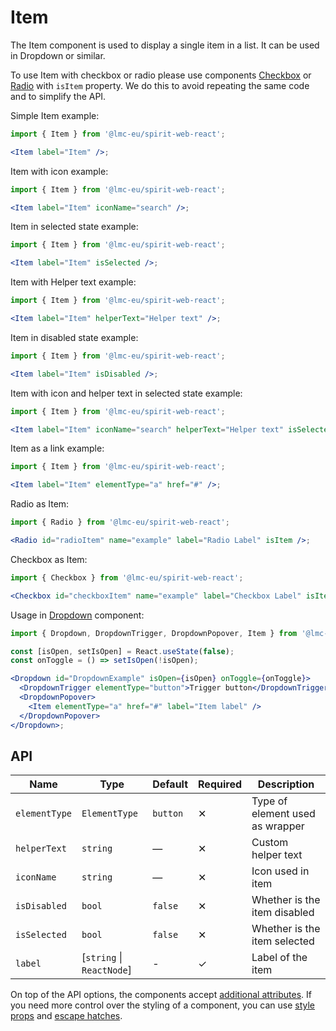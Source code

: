 # Item

The Item component is used to display a single item in a list. It can be used in Dropdown or similar.

To use Item with checkbox or radio please use components [Checkbox][checkbox] or [Radio][radio]
with `isItem` property. We do this to avoid repeating the same code and to simplify the API.

Simple Item example:

```jsx
import { Item } from '@lmc-eu/spirit-web-react';

<Item label="Item" />;
```

Item with icon example:

```jsx
import { Item } from '@lmc-eu/spirit-web-react';

<Item label="Item" iconName="search" />;
```

Item in selected state example:

```jsx
import { Item } from '@lmc-eu/spirit-web-react';

<Item label="Item" isSelected />;
```

Item with Helper text example:

```jsx
import { Item } from '@lmc-eu/spirit-web-react';

<Item label="Item" helperText="Helper text" />;
```

Item in disabled state example:

```jsx
import { Item } from '@lmc-eu/spirit-web-react';

<Item label="Item" isDisabled />;
```

Item with icon and helper text in selected state example:

```jsx
import { Item } from '@lmc-eu/spirit-web-react';

<Item label="Item" iconName="search" helperText="Helper text" isSelected />;
```

Item as a link example:

```jsx
import { Item } from '@lmc-eu/spirit-web-react';

<Item label="Item" elementType="a" href="#" />;
```

Radio as Item:

```jsx
import { Radio } from '@lmc-eu/spirit-web-react';

<Radio id="radioItem" name="example" label="Radio Label" isItem />;
```

Checkbox as Item:

```jsx
import { Checkbox } from '@lmc-eu/spirit-web-react';

<Checkbox id="checkboxItem" name="example" label="Checkbox Label" isItem />;
```

Usage in [Dropdown][dropdown] component:

```jsx
import { Dropdown, DropdownTrigger, DropdownPopover, Item } from '@lmc-eu/spirit-web-react/components';

const [isOpen, setIsOpen] = React.useState(false);
const onToggle = () => setIsOpen(!isOpen);

<Dropdown id="DropdownExample" isOpen={isOpen} onToggle={onToggle}>
  <DropdownTrigger elementType="button">Trigger button</DropdownTrigger>
  <DropdownPopover>
    <Item elementType="a" href="#" label="Item label" />
  </DropdownPopover>
</Dropdown>;
```

## API

| Name          | Type                      | Default  | Required | Description                     |
| ------------- | ------------------------- | -------- | -------- | ------------------------------- |
| `elementType` | `ElementType`             | `button` | ✕        | Type of element used as wrapper |
| `helperText`  | `string`                  | —        | ✕        | Custom helper text              |
| `iconName`    | `string`                  | —        | ✕        | Icon used in item               |
| `isDisabled`  | `bool`                    | `false`  | ✕        | Whether is the item disabled    |
| `isSelected`  | `bool`                    | `false`  | ✕        | Whether is the item selected    |
| `label`       | [`string` \| `ReactNode`] | -        | ✓        | Label of the item               |

On top of the API options, the components accept [additional attributes][readme-additional-attributes].
If you need more control over the styling of a component, you can use [style props][readme-style-props]
and [escape hatches][readme-escape-hatches].

[checkbox]: https://github.com/lmc-eu/spirit-design-system/blob/main/packages/web-react/src/components/Checkbox/README.md
[dropdown]: https://github.com/lmc-eu/spirit-design-system/tree/main/packages/web/src/scss/components/Dropdown
[radio]: https://github.com/lmc-eu/spirit-design-system/blob/main/packages/web-react/src/components/Radio/README.md
[readme-additional-attributes]: https://github.com/lmc-eu/spirit-design-system/blob/main/packages/web-react/README.md#additional-attributes
[readme-escape-hatches]: https://github.com/lmc-eu/spirit-design-system/blob/main/packages/web-react/README.md#escape-hatches
[readme-style-props]: https://github.com/lmc-eu/spirit-design-system/blob/main/packages/web-react/README.md#style-props
